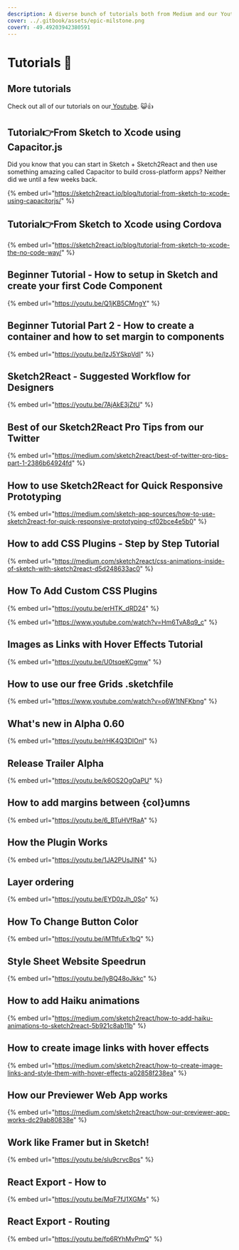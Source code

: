 ```yaml
---
description: A diverse bunch of tutorials both from Medium and our Youtube.
cover: ../.gitbook/assets/epic-milstone.png
coverY: -49.49203942380591
---
```


# Tutorials 📼

## More tutorials

Check out all of our tutorials on our[ Youtube](https://www.youtube.com/c/Sketch2React/featured). 😺👍

## Tutorial👉From Sketch to Xcode using Capacitor.js

Did you know that you can start in Sketch + Sketch2React and then use something amazing called Capacitor to build cross-platform apps? Neither did we until a few weeks back. 

{% embed url="https://sketch2react.io/blog/tutorial-from-sketch-to-xcode-using-capacitorjs/" %}

## Tutorial👉From Sketch to Xcode using Cordova

{% embed url="https://sketch2react.io/blog/tutorial-from-sketch-to-xcode-the-no-code-way/" %}

## Beginner Tutorial - How to setup in Sketch and create your first Code Component

{% embed url="https://youtu.be/Q1jKB5CMngY" %}

## Beginner Tutorial Part 2 - How to create a container and how to set margin to components

{% embed url="https://youtu.be/lzJ5YSkpVdI" %}

## Sketch2React - Suggested Workflow for Designers

{% embed url="https://youtu.be/7AjAkE3jZtU" %}

## Best of our Sketch2React Pro Tips from our Twitter

{% embed url="https://medium.com/sketch2react/best-of-twitter-pro-tips-part-1-2386b64924fd" %}

## How to use Sketch2React for Quick Responsive Prototyping <a href="089e" id="089e"></a>

{% embed url="https://medium.com/sketch-app-sources/how-to-use-sketch2react-for-quick-responsive-prototyping-cf02bce4e5b0" %}

## How to add CSS Plugins - Step by Step Tutorial <a href="7b59" id="7b59"></a>

{% embed url="https://medium.com/sketch2react/css-animations-inside-of-sketch-with-sketch2react-d5d248633ac0" %}

## How To Add Custom CSS Plugins

{% embed url="https://youtu.be/erHTK_dRD24" %}

{% embed url="https://www.youtube.com/watch?v=Hm6TvA8q9_c" %}

## Images as Links with Hover Effects Tutorial

{% embed url="https://youtu.be/U0tsqeKCgmw" %}

## How to use our free Grids .sketchfile

{% embed url="https://www.youtube.com/watch?v=o6W1tNFKbng" %}

## What's new in Alpha 0.60

{% embed url="https://youtu.be/rHK4Q3DIOnI" %}

## Release Trailer Alpha

{% embed url="https://youtu.be/k6OS2OgOaPU" %}

## How to add margins between {col}umns

{% embed url="https://youtu.be/6_BTuHVfRaA" %}

##  How the Plugin Works

{% embed url="https://youtu.be/1JA2PUsJlN4" %}

## Layer ordering

{% embed url="https://youtu.be/EYD0zJh_0So" %}

## How To Change Button Color

{% embed url="https://youtu.be/iMTtfuEx1bQ" %}

## Style Sheet Website Speedrun

{% embed url="https://youtu.be/IyBQ48oJkkc" %}

## How to add Haiku animations

{% embed url="https://medium.com/sketch2react/how-to-add-haiku-animations-to-sketch2react-5b921c8ab11b" %}

## How to create image links with hover effects <a href="a549" id="a549"></a>

{% embed url="https://medium.com/sketch2react/how-to-create-image-links-and-style-them-with-hover-effects-a02858f238ea" %}

## How our Previewer Web App works <a href="d106" id="d106"></a>

{% embed url="https://medium.com/sketch2react/how-our-previewer-app-works-dc29ab80838e" %}

## Work like Framer but in Sketch!

{% embed url="https://youtu.be/slu9crvcBps" %}

## React Export - How to

{% embed url="https://youtu.be/MqF7fJ1XGMs" %}

## React Export - Routing

{% embed url="https://youtu.be/fp6RYhMvPmQ" %}

